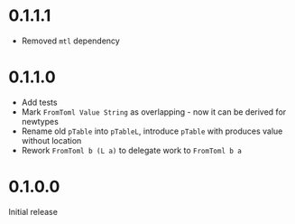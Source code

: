 # 0.1.1.1

- Removed `mtl` dependency

# 0.1.1.0
- Add tests
- Mark `FromToml Value String` as overlapping - now it can be derived for newtypes
- Rename old `pTable` into `pTableL`, introduce `pTable` with produces value without location
- Rework `FromToml b (L a)` to delegate work to `FromToml b a`

# 0.1.0.0
Initial release

